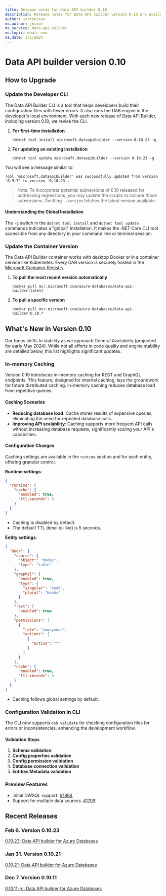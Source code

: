 ```yaml
---
title: Release notes for Data API builder 0.10
description: Release notes for Data API builder version 0.10 are available here.
author: jerrynixon
ms.author: jnixon
ms.service: data-api-builder
ms.topic: whats-new
ms.date: 3/1/2024
---
```


# Data API builder version 0.10

## How to Upgrade

### Update the Developer CLI

The Data API Builder CLI is a tool that helps developers build their configuration files with fewer errors. It also runs the DAB engine in the developer's local environment. With each new release of Data API Builder, including version 0.10, we revise the CLI.

1. **For first-time installation**

   `dotnet tool install microsoft.dataapibuilder --version 0.10.23 -g`

2. **For updating an existing installation**

   `dotnet tool update microsoft.dataapibuilder --version 0.10.23 -g`

You will see a message similar to:

```
Tool 'microsoft.dataapibuilder' was successfully updated from version '0.9.7' to version '0.10.23'.
```

> Note: To incorporate potential subversions of 0.10 released for addressing regressions, you may update the scripts to include those subversions. Omitting `--version` fetches the latest version available.

#### Understanding the Global Installation

The `-g` switch in the `dotnet tool install` and `dotnet tool update` commands indicates a "global" installation. It makes the .NET Core CLI tool accessible from any directory in your command line or terminal session. 

### Update the Container Version

The Data API Builder container works with desktop Docker or in a container service like Kubernetes. Every DAB version is securely hosted in the [Microsoft Container Registry](https://aka.ms/dab/registry).

1. **To pull the most recent version automatically**

   `docker pull mcr.microsoft.com/azure-databases/data-api-builder:latest`

2. **To pull a specific version**

   `docker pull mcr.microsoft.com/azure-databases/data-api-builder:0.10.*`

## What's New in Version 0.10

Our focus shifts to stability as we approach General Availability (projected for early May 2024). While not all efforts in code quality and engine stability are detailed below, this list highlights significant updates.

### In-memory Caching

Version 0.10 introduces in-memory caching for REST and GraphQL endpoints. This feature, designed for internal caching, lays the groundwork for future distributed caching. In-memory caching reduces database load from repetitive queries.

#### Caching Scenarios

- **Reducing database load**: Cache stores results of expensive queries, eliminating the need for repeated database calls.
- **Improving API scalability**: Caching supports more frequent API calls without increasing database requests, significantly scaling your API's capabilities.

#### Configuration Changes

Caching settings are available in the `runtime` section and for each entity, offering granular control.

**Runtime settings**:

```json
{
  "runtime": {
    "cache": {
      "enabled": true,
      "ttl-seconds": 6
    }
  }
}
```

- Caching is disabled by default.
- The default TTL (time-to-live) is 5 seconds.

**Entity settings**:

```json
{
  "Book": {
    "source": {
      "object": "books",
      "type": "table"
    },
    "graphql": {
      "enabled": true,
      "type": {
        "singular": "book",
        "plural": "books"
      }
    },
    "rest": {
      "enabled": true
    },
    "permissions": [
      {
        "role": "anonymous",
        "actions": [
          {
            "action": "*"
          }
        ]
      }
    ],
    "cache": {
      "enabled": true,
      "ttl-seconds": 6
    }
  }
}
```

- Caching follows global settings by default.

### Configuration Validation in CLI

The CLI now supports `dab validate` for checking configuration files for errors or inconsistencies, enhancing the development workflow.

#### Validation Steps

1. **Schema validation**
2. **Config properties validation**
3. **Config permission validation**
4. **Database connection validation**
5. **Entities Metadata validation**

### Preview Features

- Initial DWSQL support. [#1864](https://github.com/Azure/data-api-builder/pull/1864)
- Support for multiple data sources. [#1709](https://github.com/Azure/data-api-builder/pull/1709)

## Recent Releases

### Feb 6. Version 0.10.23
[0.10.23: Data API builder for Azure Databases](https://github.com/Azure/data-api-builder/releases/tag/v0.10.23)

### Jan 31. Version 0.10.21

[0.10.21: Data API builder for Azure Databases](https://github.com/Azure/data-api-builder/releases/tag/v0.10.21)

### Dec 7. Version 0.10.11

[0.10.11-rc: Data API builder for Azure Databases](https://github.com/Azure/data-api-builder/releases/tag/v0.10.11-rc)